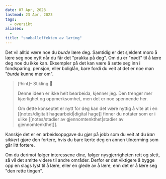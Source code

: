 ```yaml
---
date: 07 Apr, 2023
lastmod: 23 Apr, 2023
tags:
  - oversikt
aliases:
  - 
title: "snøballeffekten av læring"
---
```

Det vil alltid være noe du *burde* lære deg. Samtidig er det sjeldent moro å lære seg noe nytt når du får det "prakka på deg". Om du er "nødt" til å lære deg noe du ikke kan. Eksempler på det kan være å sette seg inn i fondsparing, pensjon, eller boliglån, bare fordi du veit at det er noe man "*burde* kunne mer om". 

> [!hint]- Stikling 🌿
>
> Denne ideen er ikke helt bearbeida, kjenner jeg. Den trenger mer kjærlighet og oppmerksomhet, men det er noe spennende her.
> 
> Om dette konseptet er nytt for deg kan det være nyttig å vite at i en [[notes/digitalt hagearbeid|digital hage]] finner du notater som er i ulike [[notes/stadier av gjennomtenkthet|stadier av gjennomtenkthet]].

Kanskje det er en arbeidsoppgave du gjør på jobb som du veit at du *kan sikkert* gjøre den fortere, hvis du bare lærte deg en annen tilnærming som går litt fortere. 

Om du derimot følger interessene dine, følger nysgjerrigheten rett og slett, så vil det smitte videre til andre områder. Derfor er det viktigere å bygge opp en slags lyst til å lære, eller en glede av å lære, enn det er å lære seg "den rette tingen".
